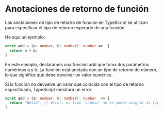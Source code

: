 # Anotaciones de retorno de función

Las anotaciones de tipo de retorno de función en TypeScript se utilizan para especificar el tipo de retorno esperado de una función.

He aquí un ejemplo:

```ts
const add = (a: number, b: number): number =>  {
  return a + b;
}
```

En este ejemplo, declaramos una función add que toma dos parámetros numéricos a y b. La función está anotada con un tipo de retorno de número, lo que significa que debe devolver un valor numérico.

Si la función no devuelve un valor que coincida con el tipo de retorno especificado, TypeScript mostrará un error:

```ts
const add = (a: number, b: number): number  => {
  return "hello"; // Error: el tipo 'cadena' no se puede asignar al tipo 'número'.
}
```
